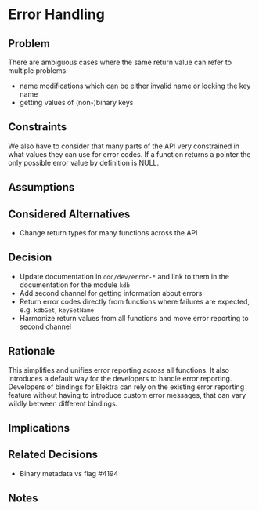 # Error Handling

## Problem

There are ambiguous cases where the same return value can refer to multiple problems:

- name modifications which can be either invalid name or locking the key name
- getting values of (non-)binary keys

## Constraints

We also have to consider that many parts of the API very constrained in what values they can use for error codes. If a function returns a pointer the only possible error value by definition is NULL.

## Assumptions

## Considered Alternatives

- Change return types for many functions across the API

## Decision

- Update documentation in `doc/dev/error-*` and link to them in the documentation
  for the module `kdb`
- Add second channel for getting information about errors
- Return error codes directly from functions where failures are expected, e.g. `kdbGet`, `keySetName`
- Harmonize return values from all functions and move error reporting to second channel

## Rationale

This simplifies and unifies error reporting across all functions. It also introduces
a default way for the developers to handle error reporting. Developers of
bindings for Elektra can rely on the existing error reporting feature without
having to introduce custom error messages, that can vary wildly between different
bindings.

## Implications

## Related Decisions

- Binary metadata vs flag #4194

## Notes
